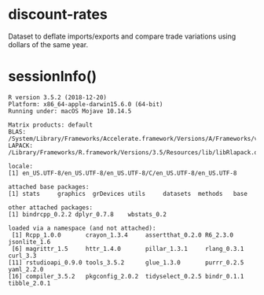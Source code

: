 # discount-rates
Dataset to deflate imports/exports and compare trade variations using dollars of the same year.


# sessionInfo()

    R version 3.5.2 (2018-12-20)
    Platform: x86_64-apple-darwin15.6.0 (64-bit)
    Running under: macOS Mojave 10.14.5
  
    Matrix products: default
    BLAS: /System/Library/Frameworks/Accelerate.framework/Versions/A/Frameworks/vecLib.framework/Versions/A/libBLAS.dylib
    LAPACK: /Library/Frameworks/R.framework/Versions/3.5/Resources/lib/libRlapack.dylib

    locale:
    [1] en_US.UTF-8/en_US.UTF-8/en_US.UTF-8/C/en_US.UTF-8/en_US.UTF-8

    attached base packages:
    [1] stats     graphics  grDevices utils     datasets  methods   base     

    other attached packages:
    [1] bindrcpp_0.2.2 dplyr_0.7.8    wbstats_0.2   

    loaded via a namespace (and not attached):
     [1] Rcpp_1.0.0       crayon_1.3.4     assertthat_0.2.0 R6_2.3.0         jsonlite_1.6    
     [6] magrittr_1.5     httr_1.4.0       pillar_1.3.1     rlang_0.3.1      curl_3.3        
    [11] rstudioapi_0.9.0 tools_3.5.2      glue_1.3.0       purrr_0.2.5      yaml_2.2.0      
    [16] compiler_3.5.2   pkgconfig_2.0.2  tidyselect_0.2.5 bindr_0.1.1      tibble_2.0.1 
